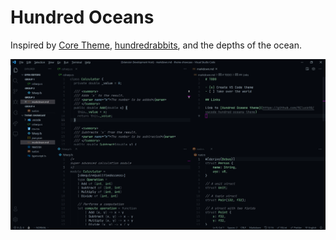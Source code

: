 # Hundred Oceans

Inspired by [Core Theme](https://marketplace.visualstudio.com/items?itemName=miqh.core-theme), [hundredrabbits](https://100r.co), and the depths of the ocean.

![Preview](https://raw.githubusercontent.com/MCluck90/vscode-hundred-oceans-theme/main/images/preview.png)
